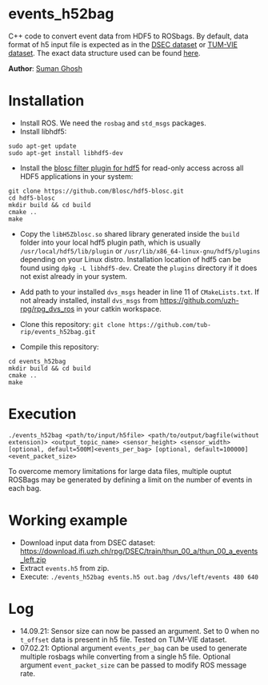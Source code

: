 # events_h52bag
C++ code to convert event data from HDF5 to ROSbags. By default, data format of h5 input file is expected as in the [DSEC dataset](https://dsec.ifi.uzh.ch/) or [TUM-VIE dataset](https://vision.in.tum.de/data/datasets/visual-inertial-event-dataset). The exact data structure used can be found [here](https://github.com/uzh-rpg/DSEC#events).

**Author**: [Suman Ghosh](https://www.linkedin.com/in/suman-ghosh-a8762576/)

# Installation
* Install ROS. We need the `rosbag` and `std_msgs` packages.
* Install libhdf5: 
```
sudo apt-get update
sudo apt-get install libhdf5-dev
```

* Install the [blosc filter plugin for hdf5](https://github.com/Blosc/hdf5-blosc#installing-the-blosc-filter-plugin) for read-only access across all HDF5 applications in your system:
```
git clone https://github.com/Blosc/hdf5-blosc.git
cd hdf5-blosc
mkdir build && cd build
cmake ..
make
```
* Copy the `libH5Zblosc.so` shared library generated inside the `build` folder into your local hdf5 plugin path, which is usually `/usr/local/hdf5/lib/plugin` or `/usr/lib/x86_64-linux-gnu/hdf5/plugins` depending on your Linux distro. Installation location of hdf5 can be found using `dpkg -L libhdf5-dev`. Create the `plugins` directory if it does not exist already in your system.

* Add path to your installed `dvs_msgs` header in line 11 of `CMakeLists.txt`.  If not already installed, install `dvs_msgs` from https://github.com/uzh-rpg/rpg_dvs_ros in your catkin workspace.
* Clone this repository: `git clone https://github.com/tub-rip/events_h52bag.git`
* Compile this repository:
```
cd events_h52bag
mkdir build && cd build
cmake ..
make
```
# Execution
`./events_h52bag <path/to/input/h5file> <path/to/output/bagfile(without extension)> <output_topic_name> <sensor_height> <sensor_width> [optional, default=500M]<events_per_bag> [optional, default=100000]<event_packet_size>`

To overcome memory limitations for large data files, multiple ouptut ROSBags may be generated by defining a limit on the number of events in each bag.

# Working example
* Download input data from DSEC dataset: https://download.ifi.uzh.ch/rpg/DSEC/train/thun_00_a/thun_00_a_events_left.zip
* Extract `events.h5` from zip.
* Execute: `./events_h52bag events.h5 out.bag /dvs/left/events 480 640`

# Log
* 14.09.21: Sensor size can now be passed an argument. Set to 0 when no `t_offset` data is present in h5 file. Tested on TUM-VIE dataset.
* 07.02.21: Optional argument `events_per_bag` can be used to generate multiple rosbags while converting from a single h5 file. Optional argument `event_packet_size` can be passed to modify ROS message rate.
